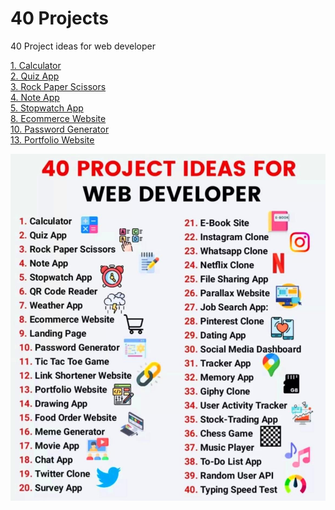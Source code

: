 # 40 Projects
 40 Project ideas for web developer

[1. Calculator](https://konisdesign.github.io/40-Projects/1.%20Calculator/) <br/>
[2. Quiz App](https://konisdesign.github.io/40-Projects/2.%20Quiz%20App/) <br/>
[3. Rock Paper Scissors](https://konisdesign.github.io/40-Projects/3.%20Rock%20Paper%20Scissors/) <br/>
[4. Note App](https://konisdesign.github.io/40-Projects/4.%20Note%20App/) <br/>
[5. Stopwatch App](https://konisdesign.github.io/40-Projects/5.%20Stopwatch%20App/) <br/>
[8. Ecommerce Website](https://konisdesign.github.io/40-Projects/8.%20Ecommerce%20Website/pages/) <br/>
[10. Password Generator](https://konisdesign.github.io/40-Projects/10.%20Password%20Generator/) <br/>
[13. Portfolio Website](https://konisdesign.github.io/40-Projects/13.%20Portfolio%20Website/)


![alt text](https://raw.githubusercontent.com/KonisDesign/40-Projects/main/projects.JPG)